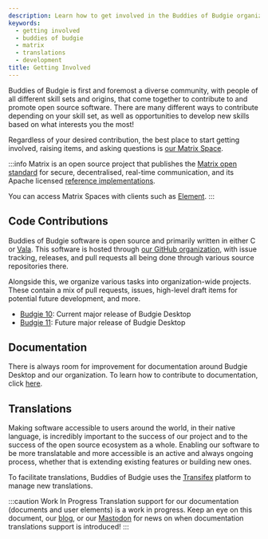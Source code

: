```yaml
---
description: Learn how to get involved in the Buddies of Budgie organization.
keywords:
  - getting involved
  - buddies of budgie
  - matrix
  - translations
  - development
title: Getting Involved
---
```


Buddies of Budgie is first and foremost a diverse community, with people of all different skill sets and origins, that come together to contribute to and promote open source software. There are many different ways to contribute depending on your skill set, as well as opportunities to develop new skills based on what interests you the most!

Regardless of your desired contribution, the best place to start getting involved, raising items, and asking questions is [our Matrix Space](https://matrix.to/#/#buddies-of-budgie:matrix.org).

:::info
Matrix is an open source project that publishes the
[Matrix open standard](https://matrix.org/docs/spec) for secure, decentralised, real-time communication, and its Apache licensed
[reference implementations](https://github.com/matrix-org).

You can access Matrix Spaces with clients such as [Element](https://element.io).
:::

## Code Contributions

Buddies of Budgie software is open source and primarily written in either C or [Vala](https://vala.dev). This software is hosted through [our GitHub organization](https://github.com/BuddiesOfBudgie), with issue tracking, releases, and pull requests all being done through various source repositories there.

Alongside this, we organize various tasks into organization-wide projects. These contain a mix of pull requests, issues, high-level draft items for potential future development, and more.

- [Budgie 10](https://github.com/orgs/BuddiesOfBudgie/projects/2): Current major release of Budgie Desktop
- [Budgie 11](https://github.com/orgs/BuddiesOfBudgie/projects/1): Future major release of Budgie Desktop

## Documentation

There is always room for improvement for documentation around Budgie Desktop and our organization. To learn how to contribute to documentation, click [here](/developer/meta/writing-documentation).

## Translations

Making software accessible to users around the world, in their native language, is incredibly important to the success of our project and to the success of the open source ecosystem as a whole. Enabling our software to be more translatable and more accessible is an active and always ongoing process, whether that is extending existing features or building new ones.

To facilitate translations, Buddies of Budgie uses the [Transifex](https://www.transifex.com/buddiesofbudgie/) platform to manage new translations.

:::caution Work In Progress
Translation support for our documentation (documents and user elements) is a work in progress. Keep an eye on this document, our [blog](https://buddiesofbudgie.org/blog), or our [Mastodon](https://fosstodon.org/@BuddiesOfBudgie) for news on when documentation translations support is introduced!
:::
